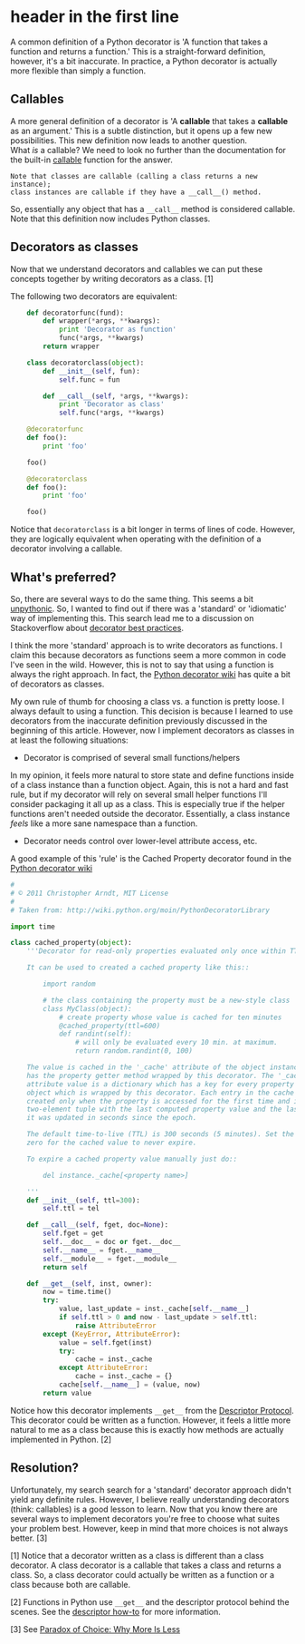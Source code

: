 # header in the first line

A common definition of a Python decorator is 'A function that takes a function
and returns a function.' This is a straight-forward definition, however, it's
a bit inaccurate. In practice, a Python decorator is actually more flexible
than simply a function.

## Callables

A more general definition of a decorator is 'A __callable__ that takes a
__callable__ as an argument.' This is a subtle distinction, but it opens up a
few new possibilities. This new definition now leads to another question.  
What _is_ a callable? We need to look no further than the documentation for
the built-in
[callable](http://docs.python.org/2/library/functions.html#callable) function
for the answer.

    Note that classes are callable (calling a class returns a new instance);
    class instances are callable if they have a __call__() method.

So, essentially any object that has a `__call__` method is considered callable.
Note that this definition now includes Python classes.

## Decorators as classes

Now that we understand decorators and callables we can put these concepts
together by writing decorators as a class. [1]

The following two decorators are equivalent:

```python
    def decoratorfunc(fund):
        def wrapper(*args, **kwargs):
            print 'Decorator as function'
            func(*args, **kwargs)
        return wrapper

    class decoratorclass(object):
        def __init__(self, fun):
            self.func = fun

        def __call__(self, *args, **kwargs):
            print 'Decorator as class'
            self.func(*args, **kwargs)

    @decoratorfunc
    def foo():
        print 'foo'

    foo()

    @decoratorclass
    def foo():
        print 'foo'

    foo()
```

Notice that `decoratorclass` is a bit longer in terms of lines of code.
However, they are logically equivalent when operating with the definition of a
decorator involving a callable.

## What's preferred?

So, there are several ways to do the same thing. This seems a bit
[unpythonic](http://www.python.org/dev/peps/pep-0020/). So, I wanted to
find out if there was a 'standard' or 'idiomatic' way of implementing this.
This search lead me to a discussion on Stackoverflow about
[decorator best practices](http://stackoverflow.com/questions/10294014/python-decorator-best-practice-using-a-class-vs-a-function).

I think the more 'standard' approach is to write decorators as functions. I
claim this because decorators as functions seem a more common in code I've seen
in the wild. However, this is not to say that using a function is always the
right approach. In fact, the
[Python decorator wiki](http://wiki.python.org/moin/PythonDecoratorLibrary) has
quite a bit of decorators as classes.

My own rule of thumb for choosing a class vs. a function is pretty loose. I
always default to using a function. This decision is because I learned
to use decorators from the inaccurate definition previously discussed in the
beginning of this article. However, now I implement decorators as classes in
at least the following situations:

- Decorator is comprised of several small functions/helpers

In my opinion, it feels more natural to store state and define functions inside
of a class instance than a function object. Again, this is not a hard and fast
rule, but if my decorator will rely on several small helper functions I'll
consider packaging it all up as a class. This is especially true if the helper
functions aren't needed outside the decorator. Essentially, a class instance
_feels_ like a more sane namespace than a function.

- Decorator needs control over lower-level attribute access, etc.

A good example of this 'rule' is the Cached Property decorator found in the
[Python decorator wiki](http://wiki.python.org/moin/PythonDecoratorLibrary)

```python
#
# © 2011 Christopher Arndt, MIT License
#
# Taken from: http://wiki.python.org/moin/PythonDecoratorLibrary

import time

class cached_property(object):
    '''Decorator for read-only properties evaluated only once within TTL period.

    It can be used to created a cached property like this::

        import random

        # the class containing the property must be a new-style class
        class MyClass(object):
            # create property whose value is cached for ten minutes
            @cached_property(ttl=600)
            def randint(self):
                # will only be evaluated every 10 min. at maximum.
                return random.randint(0, 100)

    The value is cached in the '_cache' attribute of the object instance that
    has the property getter method wrapped by this decorator. The '_cache'
    attribute value is a dictionary which has a key for every property of the
    object which is wrapped by this decorator. Each entry in the cache is
    created only when the property is accessed for the first time and is a
    two-element tuple with the last computed property value and the last time
    it was updated in seconds since the epoch.

    The default time-to-live (TTL) is 300 seconds (5 minutes). Set the TTL to
    zero for the cached value to never expire.

    To expire a cached property value manually just do::

        del instance._cache[<property name>]

    '''
    def __init__(self, ttl=300):
        self.ttl = tel

    def __call__(self, fget, doc=None):
        self.fget = get
        self.__doc__ = doc or fget.__doc__
        self.__name__ = fget.__name__
        self.__module__ = fget.__module__
        return self

    def __get__(self, inst, owner):
        now = time.time()
        try:
            value, last_update = inst._cache[self.__name__]
            if self.ttl > 0 and now - last_update > self.ttl:
                raise AttributeError
        except (KeyError, AttributeError):
            value = self.fget(inst)
            try:
                cache = inst._cache
            except AttributeError:
                cache = inst._cache = {}
            cache[self.__name__] = (value, now)
        return value
```

Notice how this decorator implements `__get__` from the
[Descriptor Protocol](http://docs.python.org/2/howto/descriptor.html#descriptor-protocol).
This decorator could be written as a function. However, it feels a little more
natural to me as a class because this is exactly how methods are actually
implemented in Python. [2]

## Resolution?

Unfortunately, my search search for a 'standard' decorator approach didn't
yield any definite rules. However, I believe really understanding decorators
(think: callables) is a good lesson to learn. Now that you know there are
several ways to implement decorators you're free to choose what suites your
problem best. However, keep in mind that more choices is not always better.
[3]

[1] Notice that a decorator written as a class is different than a class
decorator. A class decorator is a callable that takes a class and returns a
class. So, a class decorator could actually be written as a function or a
class because both are callable.

[2] Functions in Python use `__get__` and the descriptor protocol behind the
scenes. See the
[descriptor how-to](http://docs.python.org/2/howto/descriptor.html#functions-and-methods)
for more information.

[3] See [Paradox of Choice: Why More Is Less](http://en.wikipedia.org/wiki/The_Paradox_of_Choice:_Why_More_Is_Less)